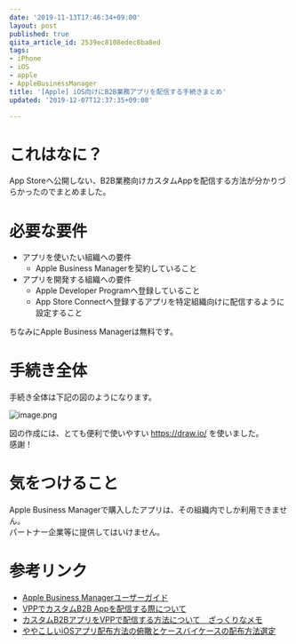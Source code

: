 ```yaml
---
date: '2019-11-13T17:46:34+09:00'
layout: post
published: true
qiita_article_id: 2539ec8108edec8ba8ed
tags:
- iPhone
- iOS
- apple
- AppleBusinessManager
title: '[Apple] iOS向けにB2B業務アプリを配信する手続きまとめ'
updated: '2019-12-07T12:37:35+09:00'

---
```

# これはなに？  
  
App Storeへ公開しない、B2B業務向けカスタムAppを配信する方法が分かりづらかったのでまとめました。  
  
# 必要な要件  
  
* アプリを使いたい組織への要件  
  * Apple Business Managerを契約していること  
* アプリを開発する組織への要件  
  * Apple Developer Programへ登録していること  
  * App Store Connectへ登録するアプリを特定組織向けに配信するように設定すること  
  
ちなみにApple Business Managerは無料です。  
  
# 手続き全体  
  
手続き全体は下記の図のようになります。  
  
![image.png](/assets/images/0e8d42d7-636d-dac6-741b-3ff9b6401658.png)  
  
図の作成には、とても便利で使いやすい https://draw.io/ を使いました。  
感謝！  
  
# 気をつけること  
  
Apple Business Managerで購入したアプリは、その組織内でしか利用できません。  
パートナー企業等に提供してはいけません。  
  
# 参考リンク  
  
* [Apple Business Managerユーザーガイド](https://support.apple.com/ja-jp/guide/apple-business-manager/welcome/web)  
* [VPPでカスタムB2B Appを配信する際について](https://qiita.com/miyae/items/426b8819a4f16f740d02)  
* [カスタムB2BアプリをVPPで配信する方法について　ざっくりなメモ](https://qiita.com/hosso/items/6333a2e840fb52af037d)  
* [ややこしいiOSアプリ配布方法の俯瞰とケースバイケースの配布方法選定](https://qiita.com/cross-xross/items/a5a9fceff706e3e740c3)  
  
